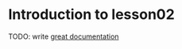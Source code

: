 # Introduction to lesson02

TODO: write [great documentation](http://jacobian.org/writing/what-to-write/)
